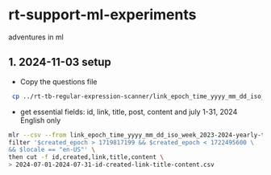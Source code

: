 # rt-support-ml-experiments
adventures in ml
## 1. 2024-11-03 setup
* Copy the questions file
```bash
 cp ../rt-tb-regular-expression-scanner/link_epoch_time_yyyy_mm_dd_iso_week_2023-2024-yearly-thunderbird-questions.csv .
```
* get essential fields: id, link, title, post, content and july 1-31, 2024 English only
```bash
mlr --csv --from link_epoch_time_yyyy_mm_dd_iso_week_2023-2024-yearly-thunderbird-questions.csv \
filter '$created_epoch > 1719817199 && $created_epoch < 1722495600 \
&& $locale == "en-US"' \
then cut -f id,created,link,title,content \
> 2024-07-01-2024-07-31-id-created-link-title-content.csv
```
